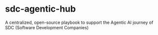 # sdc-agentic-hub
A centralized, open-source playbook to support the Agentic AI journey of SDC (Software Development Companies)
